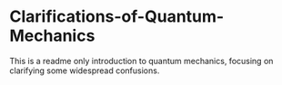# Clarifications-of-Quantum-Mechanics
This is a readme only introduction to quantum mechanics, focusing on clarifying some widespread confusions. 
